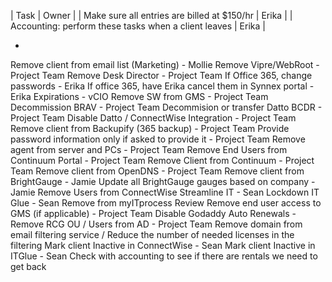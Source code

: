| Task | Owner |
| Make sure all entries are billed at $150/hr | Erika |
|   Accounting: perform these tasks when a client leaves   |    Erika |


 - 
Remove client from email list (Marketing) - Mollie
Remove Vipre/WebRoot - Project Team
Remove Desk Director - Project Team
If Office 365, change passwords - Erika
If office 365, have Erika cancel them in Synnex portal - Erika
Expirations - vCIO
Remove SW from GMS - Project Team
Decommission BRAV - Project Team
Decommision or transfer Datto BCDR - Project Team
Disable Datto / ConnectWise Integration - Project Team
Remove client from Backupify (365 backup) - Project Team
Provide password information only if asked to provide it - Project Team
Remove agent from server and PCs - Project Team
Remove End Users from Continuum Portal - Project Team
Remove Client from Continuum - Project Team
Remove client from OpenDNS - Project Team
Remove client from BrightGauge - Jamie
Update all BrightGauge gauges based on company - Jamie
Remove Users from ConnectWise Streamline IT - Sean
Lockdown IT Glue - Sean
Remove from myITprocess Review
Remove end user access to GMS (if applicable) - Project Team
Disable Godaddy Auto Renewals - 
Remove RCG OU / Users from AD - Project Team
Remove domain from email filtering service / Reduce the number of needed licenses in the filtering
Mark client Inactive in ConnectWise - Sean
Mark client Inactive in ITGlue - Sean
Check with accounting to see if there are rentals we need to get back